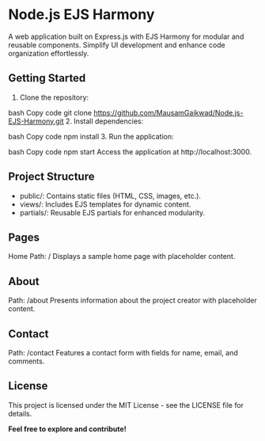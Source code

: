 # Node.js EJS Harmony
A web application built on Express.js with EJS Harmony for modular and reusable components. Simplify UI development and enhance code organization effortlessly.

## Getting Started
1. Clone the repository:

bash
Copy code
git clone https://github.com/MausamGaikwad/Node.js-EJS-Harmony.git
2. Install dependencies:

bash
Copy code
npm install
3. Run the application:

bash
Copy code
npm start
Access the application at http://localhost:3000.

## Project Structure
* public/: Contains static files (HTML, CSS, images, etc.).
* views/: Includes EJS templates for dynamic content.
* partials/: Reusable EJS partials for enhanced modularity.
## Pages
Home
Path: /
Displays a sample home page with placeholder content.
## About
Path: /about
Presents information about the project creator with placeholder content.
## Contact
Path: /contact
Features a contact form with fields for name, email, and comments.
## License
This project is licensed under the MIT License - see the LICENSE file for details.

**Feel free to explore and contribute!**
